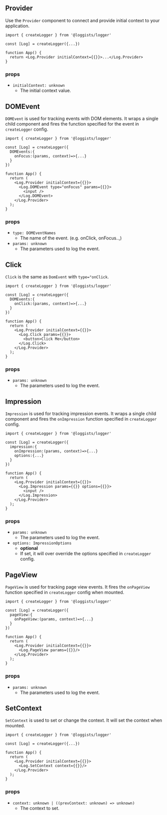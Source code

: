 ## Provider

Use the `Provider` component to connect and provide initial context to your application.

```tsx
import { createLogger } from '@loggists/logger'

const [Log] = createLogger({...})

function App() {
  return <Log.Provider initialContext={{}}>...</Log.Provider>
}
```

### props

- `initialContext: unknown`
  - The initial context value.

## DOMEvent

`DOMEvent` is used for tracking events with DOM elements. It wraps a single child component and fires the function specified for the event in `createLogger` config.

```tsx
import { createLogger } from '@loggists/logger'

const [Log] = createLogger({
  DOMEvents:{
    onFocus:(params, context)=>{...}
  }
})

function App() {
  return (
    <Log.Provider initialContext={{}}>
      <Log.DOMEvent type="onFocus" params={{}}>
        <input />
      </Log.DOMEvent>
    </Log.Provider>
  );
}
```

### props

- `type: DOMEventNames`
  - The name of the event. (e.g. onClick, onFocus..,)
- `params: unknown`
  - The parameters used to log the event.

## Click

`Click` is the same as `DomEvent` with `type="onClick`.

```tsx
import { createLogger } from '@loggists/logger'

const [Log] = createLogger({
  DOMEvents:{
    onClick:(params, context)=>{...}
  }
})

function App() {
  return (
    <Log.Provider initialContext={{}}>
      <Log.Click params={{}}>
        <button>Click Me</button>
      </Log.Click>
    </Log.Provider>
  );
}
```

### props

- `params: unknown`
  - The parameters used to log the event.

## Impression

`Impression` is used for tracking impression events. It wraps a single child component and fires the `onImpression` function specified in `createLogger` config.

```tsx
import { createLogger } from '@loggists/logger'

const [Log] = createLogger({
  impression:{
    onImpression:(params, context)=>{...}
    options:{...}
  }
})

function App() {
  return (
    <Log.Provider initialContext={{}}>
      <Log.Impression params={{}} options={{}}>
        <input />
      </Log.Impression>
    </Log.Provider>
  );
}
```

### props

- `params: unknown`
  - The parameters used to log the event.
- `options: ImpressionOptions`
  - **optional**
  - If set, it will over override the options specified in `createLogger` config.

## PageView

`PageView` is used for tracking page view events. It fires the `onPageView` function specified in `createLogger` config when mounted.

```tsx
import { createLogger } from '@loggists/logger'

const [Log] = createLogger({
  pageView:{
    onPageView:(params, context)=>{...}
  }
})

function App() {
  return (
    <Log.Provider initialContext={{}}>
      <Log.PageView params={{}}/>
    </Log.Provider>
  );
}
```

### props

- `params: unknown`
  - The parameters used to log the event.

## SetContext

`SetContext` is used to set or change the context. It will set the context when mounted.

```tsx
import { createLogger } from '@loggists/logger'

const [Log] = createLogger({...})

function App() {
  return (
    <Log.Provider initialContext={{}}>
      <Log.SetContext context={{}}/>
    </Log.Provider>
  );
}
```

### props

- `context: unknown | ((prevContext: unknown) => unknown)`
  - The context to set.
